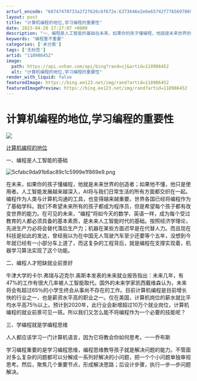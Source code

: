 ```yaml
---
arturl_encode: "68747470733a2f2f626c6f672e:6373646e2e6e65742f77656978696e5f34323232313239372f:61727469636c652f64657461696c732f313138393836343532"
layout: post
title: "计算机编程的地位,学习编程的重要性"
date: 2023-04-20 17:27:07 +0800
description: "一、编程是人工智能的基础在未来，如果你的孩子懂编程，他就是未来世界的创造者；如果他不懂，他只是使用者"
keywords: "编程重不重要"
categories: ['未分类']
tags: ['无标签']
artid: "118986452"
image:
  path: https://api.vvhan.com/api/bing?rand=sj&artid=118986452
  alt: "计算机编程的地位,学习编程的重要性"
render_with_liquid: false
featuredImage: https://bing.ee123.net/img/rand?artid=118986452
featuredImagePreview: https://bing.ee123.net/img/rand?artid=118986452
---
```


# 计算机编程的地位,学习编程的重要性

![](https://img-home.csdnimg.cn/images/20240711112329.png)

[计算机编程的地位](https://so.csdn.net/so/search/s.do?q=%E8%AE%A1%E7%AE%97%E6%9C%BA%E7%BC%96%E7%A8%8B%E7%9A%84%E5%9C%B0%E4%BD%8D&t=all&o=vip&s=&l=&f=&viparticle=&from_tracking_code=tag_word&from_code=app_blog_art)

一、编程是人工智能的基础

![5cfabc9da91b6ac89c1c5999e1f869e9.png](https://i-blog.csdnimg.cn/blog_migrate/ce9afb9547c326e9cc5b3298b6eec1c7.jpeg)

在未来，如果你的孩子懂编程，他就是未来世界的创造者；如果他不懂，他只是使用者。人工智能发展越来越深入，AI将与我们日常生活的所有方面都交织在一起。编程作为人类与计算机沟通的工具，也变得越来越重要。世界各国已经将编程作为了基础学科。我们不希望未来所有的孩子都成为程序员，但是希望每个孩子都有改变世界的能力。在可见的未来，“编程”将如今天的数学、英语一样，成为每个受过教育的人都必须具备的基本素质，是未来人工智能时代的基础。按照经济学理论，先进生产力必将会替代落后生产力；机器在某些方面迟早是在代替人力。而且现在科技是如此的发达，曾经我以为在中国无人驾驶汽车至少还要等个五年，没想到今年就已经有一小部分车上道了，而这复杂的工程背后，就是编程在支撑实现着，机器学习算法实现了这个功能。

二、编程人才短缺就业前景好

牛津大学的卡尔.弗瑞与迈克尔.奥斯本发表的未来就业报告指出：未来几年，有47%的工作有很大几率被人工智能取代。国外的未来学家凯西戴维森认为，未来将会有超过65％的小学生终会从事尚不存在的工作。目前计算机编程是目前增长快的行业之一，也是薪资水平高的职业之一。仅在美国，计算机岗位的薪水就比平均水平高75％以上。预计到2020年，此行业会新增超过10万个就业岗位，计算机编程的就业前景可见一斑。所以我们又怎么能不将编程作为一个必要的技能呢？

三、学编程就是学编程思维

人人都应该学习一门计算机语言，因为它将教会你如何思考。一一乔布斯

学习编程重要的是学习编程思维，编程思维教导孩子就是解决问题的能力。不管面对多么复杂的问题都可以分解成一系列好解决的小问题，把一个个小问题单独审视思考。然后，聚焦几个重要节点，形成解决思路；后设计步骤，执行—步—步问题解决。
